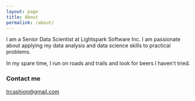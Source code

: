 ```yaml
---
layout: page
title: About
permalink: /about/
---
```


I am a Senior Data Scientist at Lightspark Software Inc. I am passionate about applying my data analysis and data science skills to practical problems.  

In my spare time, I run on roads and trails and look for beers I haven't tried.

### Contact me

[trcashion@gmail.com](mailto:trcashion@gmail.com)